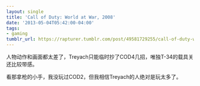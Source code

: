 ```yaml
---
layout: single
title: 'Call of Duty: World at War, 2008'
date: '2013-05-04T05:42:00-04:00'
tags:
- gaming
tumblr_url: https://rapturer.tumblr.com/post/49581729255/call-of-duty-world-at-war-2008
---
```

人物动作和画面都太差了，Treyach只能临时抄了COD4几招，唯独T-34的载具关还比较带感。

看那拿枪的小手，我没玩过COD2，但我相信Treyach的人绝对是玩太多了。

